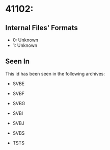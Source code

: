 # 41102: 

## Internal Files' Formats
- 0: Unknown
- 1: Unknown

## Seen In

This id has been seen in the following archives:  

- SVBE  

- SVBF  

- SVBG  

- SVBI  

- SVBJ  

- SVBS  

- TSTS  
